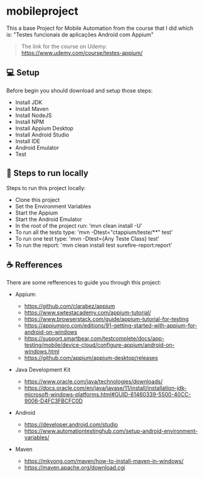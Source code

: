 # mobileproject

This a base Project for Mobile Automation from the course that I did which is: "Testes funcionais de aplicações Android com Appium"

> The link for the course on Udemy: https://www.udemy.com/course/testes-appium/

## 💻 Setup

Before begin you should download and setup those steps:

* Install JDK
* Install Maven
* Install NodeJS
* Install NPM
* Install Appium Desktop
* Install Android Studio
* Install IDE
* Android Emulator
* Test

## 🚀 Steps to run locally

Steps to run this project locally:

* Clone this project
* Set the Environment Variables
* Start the Appium
* Start the Android Emulator
* In the root of the project run: 'mvn clean install -U'
* To run all the tests type: 'mvn -Dtest="ctappium/teste/**" test'
* To run one test type: 'mvn -Dtest={Any Teste Class} test'
* To run the report: 'mvn clean install test surefire-report:report'


## ☕ Refferences

There are some refferences to guide you through this project:

* Appium:
  * https://github.com/clarabez/appium
  * https://www.swtestacademy.com/appium-tutorial/
  * https://www.browserstack.com/guide/appium-tutorial-for-testing
  * https://appiumpro.com/editions/91-getting-started-with-appium-for-android-on-windows
  * https://support.smartbear.com/testcomplete/docs/app-testing/mobile/device-cloud/configure-appium/android-on-windows.html
  * https://github.com/appium/appium-desktop/releases


* Java Development Kit
  * https://www.oracle.com/java/technologies/downloads/
  * https://docs.oracle.com/en/java/javase/11/install/installation-jdk-microsoft-windows-platforms.html#GUID-61460339-5500-40CC-9006-D4FC3FBCFC0D


* Android
  * https://developer.android.com/studio
  * https://www.automationtestinghub.com/setup-android-environment-variables/


* Maven
  * https://mkyong.com/maven/how-to-install-maven-in-windows/
  * https://maven.apache.org/download.cgi
